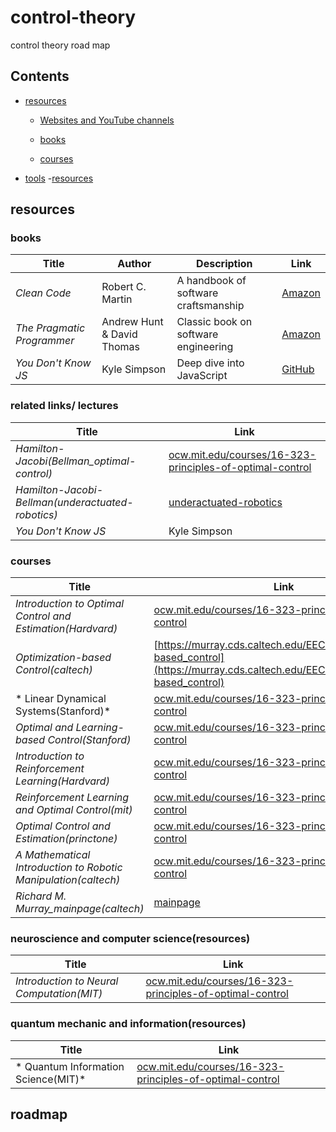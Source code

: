 
# control-theory
control theory road map

## Contents
- [resources](#resources)
  - [Websites and YouTube channels](##WebsitesandYouTubechannels)
  - [books](#books)

  - [courses](#courses)

- [tools](#tools)
  -[resources](#resources)

## resources
   ### books
   | Title | Author | Description | Link |
|-------|--------|-------------|------|
| *Clean Code* | Robert C. Martin | A handbook of software craftsmanship | [Amazon](https://www.amazon.com/dp/0132350882) |
| *The Pragmatic Programmer* | Andrew Hunt & David Thomas | Classic book on software engineering | [Amazon](https://www.amazon.com/dp/0135957052) |
| *You Don't Know JS* | Kyle Simpson | Deep dive into JavaScript | [GitHub](https://github.com/getify/You-Dont-Know-JS) |

  ### related links/ lectures
   | Title | Link |
|-------|--------|
| *Hamilton-Jacobi(Bellman_optimal-control)* | [ocw.mit.edu/courses/16-323-principles-of-optimal-control](https://ocw.mit.edu/courses/16-323-principles-of-optimal-control-spring-2008/8db99aee192f44ac6c0542fc57748703_lec4.pdf) |
| *Hamilton-Jacobi-Bellman(underactuated-robotics)* | [underactuated-robotics](https://ocw.mit.edu/courses/6-832-underactuated-robotics-spring-2009/3c209912afeb01312a6781c3f1b5e5c3_MIT6_832s09_read_ch10.pdf) |
| *You Don't Know JS* | Kyle Simpson | Deep dive into JavaScript | [GitHub](https://github.com/getify/You-Dont-Know-JS) |

 ### courses
   | Title | Link |
|-------|--------|
| *Introduction to Optimal Control and Estimation(Hardvard)* | [ocw.mit.edu/courses/16-323-principles-of-optimal-control](https://docs.google.com/document/d/1q8_jB5dLx9jHOBi3DQ48Vv2E243ocGCGm_H0mJuOojM/edit?pli=1&tab=t.0) |
| *Optimization-based Control(caltech)* | [https://murray.cds.caltech.edu/EECI09:_Optimization-based_control](https://murray.cds.caltech.edu/EECI09:_Optimization-based_control) |
| * Linear Dynamical Systems(Stanford)* | [ocw.mit.edu/courses/16-323-principles-of-optimal-control](https://stanford.edu/class/ee363/index.html) |
| *Optimal and Learning-based Control(Stanford)* | [ocw.mit.edu/courses/16-323-principles-of-optimal-control](https://stanfordasl.github.io//aa203/) |
| *Introduction to Reinforcement Learning(Hardvard)* | [ocw.mit.edu/courses/16-323-principles-of-optimal-control](https://shamulent.github.io/CS_Stat184_Fall22.html) |
| *Reinforcement Learning and Optimal Control(mit)* | [ocw.mit.edu/courses/16-323-principles-of-optimal-control](http://web.mit.edu/dimitrib/www/RLbook.html) |
| *Optimal Control and Estimation(princtone)* | [ocw.mit.edu/courses/16-323-principles-of-optimal-control](https://stengel.mycpanel.princeton.edu/MAE546out.html) |
| *A Mathematical Introduction to Robotic Manipulation(caltech)* | [ocw.mit.edu/courses/16-323-principles-of-optimal-control](https://www.cds.caltech.edu/~murray/mlswiki/index.php?title=First_edition) |
| *Richard M. Murray_mainpage(caltech)* | [mainpage](https://murray.cds.caltech.edu/Main_Page) |


 ### neuroscience and computer science(resources)
   | Title | Link |
|-------|--------|
| *Introduction to Neural Computation(MIT)* | [ocw.mit.edu/courses/16-323-principles-of-optimal-control](https://ocw.mit.edu/courses/9-40-introduction-to-neural-computation-spring-2018/pages/syllabus/) |


 ### quantum mechanic and information(resources)
   | Title | Link |
|-------|--------|
| * Quantum Information Science(MIT)* | [ocw.mit.edu/courses/16-323-principles-of-optimal-control](https://openlearninglibrary.mit.edu/courses/course-v1:MITx+8.370.1x+1T2018/courseware/welcome/Introduction_to_8_370_1x/) |

## roadmap
